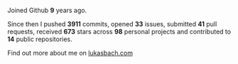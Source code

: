 Joined Github **9** years ago.

Since then I pushed **3911** commits, opened **33** issues, submitted **41** pull requests, received **673** stars across **98** personal projects and contributed to **14** public repositories.

Find out more about me on [lukasbach.com](https://lukasbach.com)
